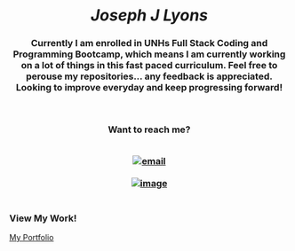 


***<h1 align="center" color="red"> Joseph J Lyons </h1>***


<h3 align="center"> Currently I am enrolled in UNHs Full Stack Coding and Programming Bootcamp, which means I am currently working on a lot of things in this fast paced curriculum. Feel free to perouse my repositories... any feedback is appreciated. Looking to improve everyday and keep progressing forward! </h3> <br>

<h3 style="text-align: center"> Want to reach me?
<br>
<br>

 [![email](	https://img.shields.io/badge/Gmail-D14836?style=for-the-badge&logo=gmail&logoColor=white)][1] <br><br>
 [![image](https://img.shields.io/badge/LinkedIn-0077B5?style=for-the-badge&logo=linkedin&logoColor=white)][2] <br><br>

</h3>

[1]: mailto:josephjlyons90@gmail.com
[2]: www.linkedin.com/in/josephlyons1990


<h3> View My Work! </h3>

[My Portfolio](https://josephjlyons.github.io/portfolio-two-point-o/)

<!--
**Josephjlyons/Josephjlyons** is a ✨ _special_ ✨ repository because its `README.md` (this file) appears on your GitHub profile.

Here are some ideas to get you started:

- 🔭 I’m currently working on ...
- 🌱 I’m currently learning ...
- 👯 I’m looking to collaborate on ...
- 🤔 I’m looking for help with ...
- 💬 Ask me about ...
- 📫 How to reach me: ...
- 😄 Pronouns: ...
- ⚡ Fun fact: ...
-->
